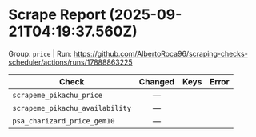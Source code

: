 # Scrape Report (2025-09-21T04:19:37.560Z)

Group: `price`  |  Run: https://github.com/AlbertoRoca96/scraping-checks-scheduler/actions/runs/17888863225

| Check | Changed | Keys | Error |
|---|:---:|:--|:--|
| `scrapeme_pikachu_price` | — |  |  |
| `scrapeme_pikachu_availability` | — |  |  |
| `psa_charizard_price_gem10` | — |  |  |
